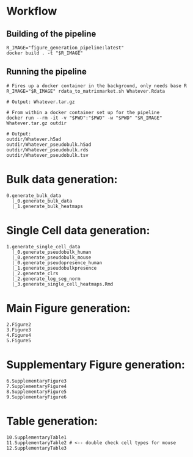 # Workflow

## Building of the pipeline
```
R_IMAGE="figure_generation_pipeline:latest"
docker build . -t "$R_IMAGE"
```

## Running the pipeline
```
# Fires up a docker container in the background, only needs base R
R_IMAGE="$R_IMAGE" rdata_to_matrixmarket.sh Whatever.Rdata

# Output: Whatever.tar.gz

# From within a docker container set up for the pipeline
docker run --rm -it -v "$PWD":"$PWD" -w "$PWD" "$R_IMAGE" Whatever.tar.gz outdir

# Output:
outdir/Whatever.h5ad
outdir/Whatever_pseudobulk.h5ad
outdir/Whatever_pseudobulk.rds
outdir/Whatever_pseudobulk.tsv
```

# Bulk data generation:
```
0.generate_bulk_data
  |_0.generate_bulk_data
  |_1.generate_bulk_heatmaps
```

# Single Cell data generation:
```
1.generate_single_cell_data
  |_0.generate_pseudobulk_human
  |_0.generate_pseudobulk_mouse
  |_0.generate_pseudopresence_human
  |_1.generate_pseudobulkpresence
  |_2.generate_clrs
  |_2.generate_log_seg_norm
  |_3.generate_single_cell_heatmaps.Rmd
```

# Main Figure generation:
```
2.Figure2
3.Figure3
4.Figure4
5.Figure5
```

# Supplementary Figure generation:
```
6.SupplementaryFigure3
7.SupplementaryFigure4
8.SupplementaryFigure5
9.SupplementaryFigure6
```

# Table generation:
```
10.SupplementaryTable1
11.SupplementaryTable2 # <-- double check cell types for mouse
12.SupplementaryTable3
```
